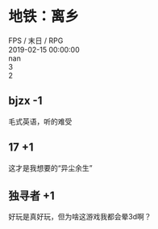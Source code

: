 



# 地铁：离乡
  
FPS / 末日 / RPG  
2019-02-15 00:00:00  
nan  
3  
2
## bjzx -1


毛式英语，听的难受
## 17 +1


这才是我想要的“异尘余生”
## 独寻者 +1


好玩是真好玩，但为啥这游戏我都会晕3d啊？